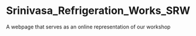 # Srinivasa_Refrigeration_Works_SRW
A webpage that serves as an online representation of our workshop
